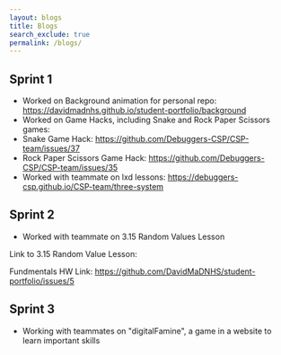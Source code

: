 ```yaml
---
layout: blogs 
title: Blogs
search_exclude: true
permalink: /blogs/
---
```


## Sprint 1

- Worked on Background animation for personal repo: https://davidmadnhs.github.io/student-portfolio/background
- Worked on Game Hacks, including Snake and Rock Paper Scissors games: 
- Snake Game Hack: https://github.com/Debuggers-CSP/CSP-team/issues/37
- Rock Paper Scissors Game Hack: https://github.com/Debuggers-CSP/CSP-team/issues/35
- Worked with teammate on lxd lessons: https://debuggers-csp.github.io/CSP-team/three-system

## Sprint 2
- Worked with teammate on 3.15 Random Values Lesson 

Link to 3.15 Random Value Lesson: 

Fundmentals HW Link: https://github.com/DavidMaDNHS/student-portfolio/issues/5

## Sprint 3
- Working with teammates on "digitalFamine", a game in a website to learn important skills 